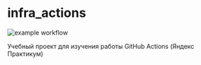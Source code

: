 # infra_actions

![example workflow](https://github.com/lefaur/infra_actions/actions/workflows/main.yml/badge.svg)

Учебный проект для изучения работы GitHub Actions (Яндекс Практикум)
